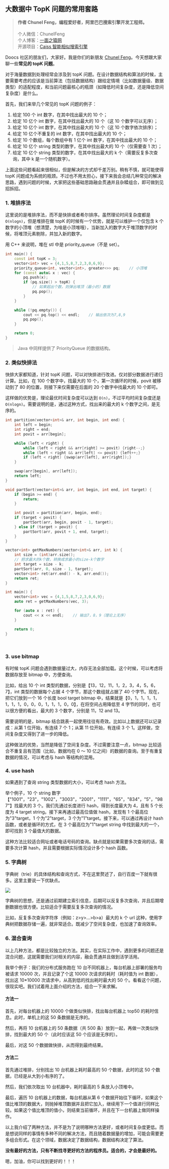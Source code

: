 ## 大数据中 TopK 问题的常用套路

> **作者 Chunel Feng，编程爱好者，阿里巴巴搜索引擎开发工程师。**<br><br>个人微信：ChunelFeng <br>个人博客：[一面之猿网](http://www.chunel.cn) <br>开源项目：[Caiss 智能相似搜索引擎](https://github.com/ChunelFeng/caiss)

Doocs 社区的朋友们，大家好。我是你们的新朋友 [Chunel Feng](https://github.com/ChunelFeng)。今天想跟大家聊一些**常见的 topK 问题**。

对于海量数据到处理经常会涉及到 topK 问题。在设计数据结构和算法的时候，主要需要考虑的应该是当前算法（包括数据结构）跟给定情境（比如数据量级、数据类型）的适配程度，和当前问题最核心的瓶颈（如降低时间复杂度，还是降低空间复杂度）是什么。

首先，我们来举几个常见的 topK 问题的例子：

1. 给定 100 个 int 数字，在其中找出最大的 10 个；
1. 给定 10 亿个 int 数字，在其中找出最大的 10 个（这 10 个数字可以无序）；
1. 给定 10 亿个 int 数字，在其中找出最大的 10 个（这 10 个数字依次排序）；
1. 给定 10 亿个不重复的 int 数字，在其中找出最大的 10 个；
1. 给定 10 个数组，每个数组中有 1 亿个 int 数字，在其中找出最大的 10 个；
1. 给定 10 亿个 string 类型的数字，在其中找出最大的 10 个（仅需要查 1 次）；
1. 给定 10 亿个 string 类型的数字，在其中找出最大的 k 个（需要反复多次查询，其中 k 是一个随机数字）。

上面这些问题看起来很相似，但是解决的方式却千差万别。稍有不慎，就可能使得 topK 问题成为系统的瓶颈。不过也不用太担心，接下来我会总结几种常见的解决思路，遇到问题的时候，大家把这些基础思路融会贯通并且杂糅组合，即可做到见招拆招。
<br>

### 1. 堆排序法

这里说的是堆排序法，而不是快排或者希尔排序。虽然理论时间复杂度都是 `O(nlogn)`，但是堆排在做 topK 的时候有一个优势，就是可以维护一个仅包含 k 个数字的小顶堆（想清楚，为啥是小顶堆哦），当新加入的数字大于堆顶数字的时候，将堆顶元素剔除，并加入新的数字。

用 C++ 来说明，堆在 stl 中是 priority_queue（不是 set）。

```cpp
int main() {
    const int topK = 3;
    vector<int> vec = {4,1,5,8,7,2,3,0,6,9};
    priority_queue<int, vector<int>, greater<>> pq;    // 小顶堆
    for (const auto& x : vec) {
        pq.push(x);
        if (pq.size() > topK) {
            // 如果超出个数，则弹出堆顶（最小的）数据
            pq.pop();
        }
    }

    while (!pq.empty()) {
        cout << pq.top() << endl;    // 输出依次为7,8,9
        pq.pop();
    }

    return 0;
}
```

> Java 中同样提供了 PriorityQueue 的数据结构。

### 2. 类似快排法

快排大家都知道，针对 topK 问题，可以对快排进行改进。仅对部分数据进行递归计算。比如，在 100 个数字中，找最大的 10 个，第一次循环的时候，povit 被移动到了 80 的位置，则接下来仅需要在后面的 20 个数字中找最大的 10 个即可。

这样做的优势是，理论最优时间复杂度可以达到 `O(n)`，不过平均时间复杂度还是 `O(nlogn)`。需要说明的是，通过这种方式，找出来的最大的 k 个数字之间，是无序的。

```cpp
int partition(vector<int>& arr, int begin, int end) {
    int left = begin;
    int right = end;
    int povit = arr[begin];

    while (left < right) {
        while (left < right && arr[right] >= povit) {right--;}
        while (left < right && arr[left] <= povit) {left++;}
        if (left < right) {swap(arr[left], arr[right]);}
    }

    swap(arr[begin], arr[left]);
    return left;
}

void partSort(vector<int>& arr, int begin, int end, int target) {
    if (begin >= end) {
        return;
    }

    int povit = partition(arr, begin, end);
    if (target < povit) {
        partSort(arr, begin, povit - 1, target);
    } else if (target > povit) {
        partSort(arr, povit + 1, end, target);
    }
}

vector<int> getMaxNumbers(vector<int>& arr, int k) {
    int size = (int)arr.size();
    // 把求最大的k个数，转换成求最小的size-k个数字
    int target = size - k;
    partSort(arr, 0, size - 1, target);
    vector<int> ret(arr.end() - k, arr.end());
    return ret;
}

int main() {
    vector<int> vec = {4,1,5,8,7,2,3,0,6,9};
    auto ret = getMaxNumbers(vec, 3);

    for (auto x : ret) {
        cout << x << endl;    // 输出7，8，9（理论上无序）
    }

    return 0;
}
```

<br>

### 3. use bitmap

有时候 topK 问题会遇到数据量过大，内存无法全部加载。这个时候，可以考虑将数据存放至 bitmap 中，方便查询。

比如，给出 10 个 int 类型的数据，分别是【13，12，11，1，2，3，4，5，6，7】，int 类型的数据每个占据 4 个字节，那这个数组就占据了 40 个字节。现在，把它们放到一个 16 个长度 bool target bitmap 中，结果就是【0，1，1，1，1，1，1，1，0，0，0，1，1，1，0，0】，在将空间占用降低至 4 字节的同时，也可以很方便的看出，最大的 3 个数字，分别是 11，12 and 13。

需要说明的是，bitmap 结合跳表一起使用往往有奇效。比如以上数据还可以记录成：从第 1 位开始，有连续 7 个 1；从第 11 位开始，有连续 3 个 1。这样做，空间复杂度又得到了进一步的降低。

这种做法的优势，当然是降低了空间复杂度。不过需要注意一点，bitmap 比较适合不重复且有范围（比如，数据均在 0 ～ 10 亿之间）的数据的查询。至于有重复数据的情况，可以考虑与 hash 等结构的混用。
<br>

### 4. use hash

如果遇到了查询 string 类型数据的大小，可以考虑 hash 方法。

举个例子，10 个 string 数字【"1001"，"23"，"1002"，"3003"，"2001"，"1111"，"65"，"834"，"5"，"987"】找最大的 3 个。我们先通过长度进行 hash，得到长度最大为 4，且有 5 个长度为 4 target string。接下来再通过最高位值做 hash，发现有 1 个最高位为"3"target，1 个为"2"target，3 个为"1"target。接下来，可以通过再设计 hash 函数，或者是循环的方式，在 3 个最高位为"1"target string 中找到最大的一个，即可找到 3 个最值大的数据。

这种方法比较适合网址或者电话号码的查询。缺点就是如果需要多次查询的话，需要多次计算 hash，并且需要根据实际情况设计多个 hash 函数。
<br>

### 5. 字典树

字典树（trie）的具体结构和查询方式，不在这里赘述了，自行百度一下就有很多。这里主要说一下优缺点。

![](./images/topk-trie.png)

字典树的思想，还是通过前期建立索引信息，后期可以反复多次查询，并且后期增删数据也很方便。比较适合于需要反复多次查询的情况。

比如，反复多次查询字符序（例如：z>y>...>b>a）最大的 k 个 url 这种，使用字典树把数据存储一遍，就非常适合。既减少了空间复杂度，也加速了查询效率。
<br>

### 6. 混合查询

以上几种方法，都是比较独立的方法。其实，在实际工作中，遇到更多的问题还是混合问题，这就需要我们对相关的内容，融会贯通并且做到活学活用。

我举个例子：我们的分布式服务跑在 10 台不同机器上，每台机器上部署的服务均被请求 10000 次，并且记录了个这 10000 次请求的耗时（耗时值为 int 数据），找出这 10\*10000 次请求中，从高到低的找出耗时最大的 50 个。看看这个问题，很现实吧。我们试着用上面介绍的方法，组合一下来求解。

#### 方法一

首先，对每台机器上的 10000 个做类似快排，找出每台机器上 top50 的耗时信息。此时，单机上的这 50 条数据是无序的。

然后，再将 10 台机器上的 50 条数据（共 500 条）放到一起，再做一次类似快排，找到最大的 50 个（此时应该这 50 个应该是无序的）。

最后，对这 50 个数据做快排，从而得到最终结果。

#### 方法二

首先通过堆排，分别找出 10 台机器上耗时最高的 50 个数据，此时的这 50 个数据，已经是从大到小有序的了。

然后，我们依次取出 10 台机器中，耗时最高的 5 条放入小顶堆中。

最后，遍历 10 台机器上的数据，每台机器从第 6 个数据开始往下循环，如果这个值比堆顶的数据大，则抛掉堆顶数据并且把它加入，继续用下一个值进行同样比较。如果这个值比堆顶的值小，则结束当前循环，并且在下一台机器上做同样操作。

以上我介绍了两种方法，并不是为了说明哪种方法更好，或者时间复杂度更低。而是想说同样的事情有多种不同的解决方法，而且随着数据量的增加，可能会需要更多组合形式。在这个领域，数据决定了数据结构，数据结构决定了算法。

**没有最好的方法，只有不断找寻更好的方法的程序员。适合的，才会是最好的。**

嗯，加油，你可以找到更好的！！！
